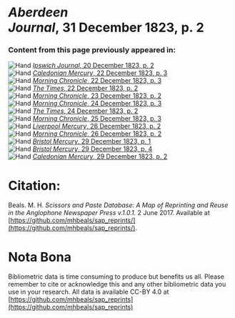 # *Aberdeen Journal*, 31 December 1823, p. 2  
  
### Content from this page previously appeared in:  
![Hand](http://scissorsandpaste.net/wp-content/uploads/2017/06/smallhandpointer.png) [*Ipswich Journal*, 20 December 1823, p. 2](https://mhbeals.github.io/sap_html/Ipswich-Journal/Ipswich-Journal-20-December-1823-p-2)  
![Hand](http://scissorsandpaste.net/wp-content/uploads/2017/06/smallhandpointer.png) [*Caledonian Mercury*, 22 December 1823, p. 3](https://mhbeals.github.io/sap_html/Caledonian-Mercury/Caledonian-Mercury-22-December-1823-p-3)  
![Hand](http://scissorsandpaste.net/wp-content/uploads/2017/06/smallhandpointer.png) [*Morning Chronicle*, 22 December 1823, p. 3](https://mhbeals.github.io/sap_html/Morning-Chronicle/Morning-Chronicle-22-December-1823-p-3)  
![Hand](http://scissorsandpaste.net/wp-content/uploads/2017/06/smallhandpointer.png) [*The Times*, 22 December 1823, p. 2](https://mhbeals.github.io/sap_html/The-Times/The-Times-22-December-1823-p-2)  
![Hand](http://scissorsandpaste.net/wp-content/uploads/2017/06/smallhandpointer.png) [*Morning Chronicle*, 23 December 1823, p. 2](https://mhbeals.github.io/sap_html/Morning-Chronicle/Morning-Chronicle-23-December-1823-p-2)  
![Hand](http://scissorsandpaste.net/wp-content/uploads/2017/06/smallhandpointer.png) [*Morning Chronicle*, 24 December 1823, p. 3](https://mhbeals.github.io/sap_html/Morning-Chronicle/Morning-Chronicle-24-December-1823-p-3)  
![Hand](http://scissorsandpaste.net/wp-content/uploads/2017/06/smallhandpointer.png) [*The Times*, 24 December 1823, p. 2](https://mhbeals.github.io/sap_html/The-Times/The-Times-24-December-1823-p-2)  
![Hand](http://scissorsandpaste.net/wp-content/uploads/2017/06/smallhandpointer.png) [*Morning Chronicle*, 25 December 1823, p. 3](https://mhbeals.github.io/sap_html/Morning-Chronicle/Morning-Chronicle-25-December-1823-p-3)  
![Hand](http://scissorsandpaste.net/wp-content/uploads/2017/06/smallhandpointer.png) [*Liverpool Mercury*, 26 December 1823, p. 2](https://mhbeals.github.io/sap_html/Liverpool-Mercury/Liverpool-Mercury-26-December-1823-p-2)  
![Hand](http://scissorsandpaste.net/wp-content/uploads/2017/06/smallhandpointer.png) [*Morning Chronicle*, 26 December 1823, p. 2](https://mhbeals.github.io/sap_html/Morning-Chronicle/Morning-Chronicle-26-December-1823-p-2)  
![Hand](http://scissorsandpaste.net/wp-content/uploads/2017/06/smallhandpointer.png) [*Bristol Mercury*, 29 December 1823, p. 1](https://mhbeals.github.io/sap_html/Bristol-Mercury/Bristol-Mercury-29-December-1823-p-1)  
![Hand](http://scissorsandpaste.net/wp-content/uploads/2017/06/smallhandpointer.png) [*Bristol Mercury*, 29 December 1823, p. 4](https://mhbeals.github.io/sap_html/Bristol-Mercury/Bristol-Mercury-29-December-1823-p-4)  
![Hand](http://scissorsandpaste.net/wp-content/uploads/2017/06/smallhandpointer.png) [*Caledonian Mercury*, 29 December 1823, p. 2](https://mhbeals.github.io/sap_html/Caledonian-Mercury/Caledonian-Mercury-29-December-1823-p-2)  


# Citation: 

Beals. M. H. *Scissors and Paste Database: A Map of Reprinting and Reuse in the Anglophone Newspaper Press v.1.0.1.* 2 June 2017. Available at [https://github.com/mhbeals/sap_reprints/](https://github.com/mhbeals/sap_reprints/). 

# Nota Bona

Bibliometric data is time consuming to produce but benefits us all. Please remember to cite or acknowledge this and any other bibliometric data you use in your research. All data is available CC-BY 4.0 at [https://github.com/mhbeals/sap_reprints](https://github.com/mhbeals/sap_reprints)